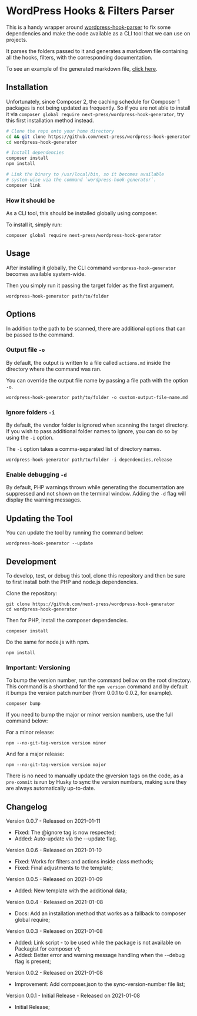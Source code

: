 # WordPress Hooks & Filters Parser

This is a handy wrapper around [wordpress-hook-parser](https://github.com/bologer/WordPress-Hook-Parser) to fix some dependencies and make the code available as a CLI tool that we can use on projects.

It parses the folders passed to it and generates a markdown file containing all the hooks, filters, with the corresponding documentation.

To see an example of the generated markdown file, [click here](https://github.com/next-press/wordpress-hook-generator/blob/main/examples/actions.md).

## Installation

Unfortunately, since Composer 2, the caching schedule for Composer 1 packages is not being updated as frequently. So if you are not able to install it via `composer global require next-press/wordpress-hook-generator`, try this first installation method instead.

```bash
# Clone the repo onto your home directory
cd && git clone https://github.com/next-press/wordpress-hook-generator
cd wordpress-hook-generator

# Install dependencies
composer install
npm install

# Link the binary to /usr/local/bin, so it becomes available
# system-wise via the command `wordpress-hook-generator`.
composer link
```

### How it should be

As a CLI tool, this should be installed globally using composer.

To install it, simply run:

```
composer global require next-press/wordpress-hook-generator
```

## Usage

After installing it globally, the CLI command `wordpress-hook-generator` becomes available system-wide.

Then you simply run it passing the target folder as the first argument.

```
wordpress-hook-generator path/to/folder
```

## Options

In addition to the path to be scanned, there are additional options that can be passed to the command.

### Output file `-o`

By default, the output is written to a file called `actions.md` inside the directory where the command was ran.

You can override the output file name by passing a file path with the option `-o`.

```
wordpress-hook-generator path/to/folder -o custom-output-file-name.md
```

### Ignore folders `-i`

By default, the vendor folder is ignored when scanning the target directory. If you wish to pass additional folder names to ignore, you can do so by using the `-i` option.

The `-i` option takes a comma-separated list of directory names.

```
wordpress-hook-generator path/to/folder -i dependencies,release
```

### Enable debugging `-d`

By default, PHP warnings thrown while generating the documentation are suppressed and not shown on the terminal window. Adding the `-d` flag will display the warning messages.

## Updating the Tool

You can update the tool by running the command below:

```
wordpress-hook-generator --update
```

## Development

To develop, test, or debug this tool, clone this repository and then be sure to first install both the PHP and node.js dependencies.

Clone the repository:

```
git clone https://github.com/next-press/wordpress-hook-generator
cd wordpress-hook-generator
```

Then for PHP, install the composer dependencies.

```
composer install
```

Do the same for node.js with npm.

```
npm install
```

### Important: Versioning

To bump the version number, run the command bellow on the root directory. This command is a shorthand for the `npm version` command and by default it bumps the version patch number (from 0.0.1 to 0.0.2, for example).

```
composer bump
```

If you need to bump the major or minor version numbers, use the full command below:

For a minor release:

```
npm --no-git-tag-version version minor
```

And for a major release:

```
npm --no-git-tag-version version major
```

There is no need to manually update the @version tags on the code, as a `pre-commit` is run by Husky to sync the version numbers, making sure they are always automatically up-to-date.

## Changelog

Version 0.0.7 - Released on 2021-01-11

* Fixed: The @ignore tag is now respected;
* Added: Auto-update via the --update flag.

Version 0.0.6 - Released on 2021-01-10

* Fixed: Works for filters and actions inside class methods;
* Fixed: Final adjustments to the template;

Version 0.0.5 - Released on 2021-01-09

* Added: New template with the additional data;

Version 0.0.4 - Released on 2021-01-08

* Docs: Add an installation method that works as a fallback to composer global require;

Version 0.0.3 - Released on 2021-01-08

* Added: Link script - to be used while the package is not available on Packagist for composer v1;
* Added: Better error and warning message handling when the --debug flag is present;

Version 0.0.2 - Released on 2021-01-08

* Improvement: Add composer.json to the sync-version-number file list;

Version 0.0.1 - Initial Release - Released on 2021-01-08

* Initial Release;